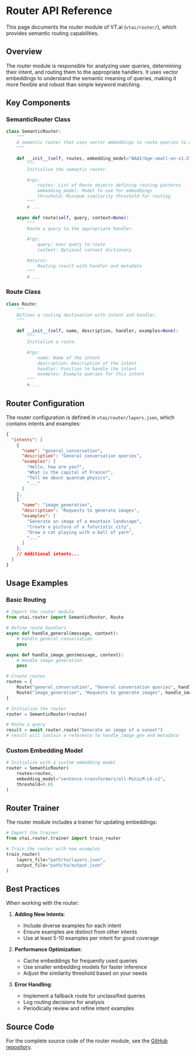 # Router API Reference

This page documents the router module of VT.ai (`vtai/router/`), which provides semantic routing capabilities.

## Overview

The router module is responsible for analyzing user queries, determining their intent, and routing them to the appropriate handlers. It uses vector embeddings to understand the semantic meaning of queries, making it more flexible and robust than simple keyword matching.

## Key Components

### SemanticRouter Class

```python
class SemanticRouter:
    """
    A semantic router that uses vector embeddings to route queries to appropriate handlers.
    """

    def __init__(self, routes, embedding_model="BAAI/bge-small-en-v1.5", threshold=0.7):
        """
        Initialize the semantic router.

        Args:
            routes: List of Route objects defining routing patterns
            embedding_model: Model to use for embeddings
            threshold: Minimum similarity threshold for routing
        """
        # ...

    async def route(self, query, context=None):
        """
        Route a query to the appropriate handler.

        Args:
            query: User query to route
            context: Optional context dictionary

        Returns:
            Routing result with handler and metadata
        """
        # ...
```

### Route Class

```python
class Route:
    """
    Defines a routing destination with intent and handler.
    """

    def __init__(self, name, description, handler, examples=None):
        """
        Initialize a route.

        Args:
            name: Name of the intent
            description: Description of the intent
            handler: Function to handle the intent
            examples: Example queries for this intent
        """
        # ...
```

## Router Configuration

The router configuration is defined in `vtai/router/layers.json`, which contains intents and examples:

```json
{
  "intents": [
    {
      "name": "general_conversation",
      "description": "General conversation queries",
      "examples": [
        "Hello, how are you?",
        "What is the capital of France?",
        "Tell me about quantum physics",
        "..."
      ]
    },
    {
      "name": "image_generation",
      "description": "Requests to generate images",
      "examples": [
        "Generate an image of a mountain landscape",
        "Create a picture of a futuristic city",
        "Draw a cat playing with a ball of yarn",
        "..."
      ]
    },
    // Additional intents...
  ]
}
```

## Usage Examples

### Basic Routing

```python
# Import the router module
from vtai.router import SemanticRouter, Route

# Define route handlers
async def handle_general(message, context):
    # Handle general conversation
    pass

async def handle_image_gen(message, context):
    # Handle image generation
    pass

# Create routes
routes = [
    Route("general_conversation", "General conversation queries", handle_general),
    Route("image_generation", "Requests to generate images", handle_image_gen),
]

# Initialize the router
router = SemanticRouter(routes)

# Route a query
result = await router.route("Generate an image of a sunset")
# result will contain a reference to handle_image_gen and metadata
```

### Custom Embedding Model

```python
# Initialize with a custom embedding model
router = SemanticRouter(
    routes=routes,
    embedding_model="sentence-transformers/all-MiniLM-L6-v2",
    threshold=0.65
)
```

## Router Trainer

The router module includes a trainer for updating embeddings:

```python
# Import the trainer
from vtai.router.trainer import train_router

# Train the router with new examples
train_router(
    layers_file="path/to/layers.json",
    output_file="path/to/output.json"
)
```

## Best Practices

When working with the router:

1. **Adding New Intents**:
   - Include diverse examples for each intent
   - Ensure examples are distinct from other intents
   - Use at least 5-10 examples per intent for good coverage

2. **Performance Optimization**:
   - Cache embeddings for frequently used queries
   - Use smaller embedding models for faster inference
   - Adjust the similarity threshold based on your needs

3. **Error Handling**:
   - Implement a fallback route for unclassified queries
   - Log routing decisions for analysis
   - Periodically review and refine intent examples

## Source Code

For the complete source code of the router module, see the [GitHub repository](https://github.com/vinhnx/VT.ai/tree/main/vtai/router).
